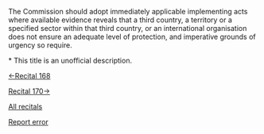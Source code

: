 
The Commission should adopt immediately applicable implementing acts where available evidence reveals that a third country, a territory or a specified sector within that third country, or an international organisation does not ensure an adequate level of protection, and imperative grounds of urgency so require.


\* This title is an unofficial description.




[←Recital 168](https://gdpr-info.eu/recitals/no-168/ "168 - Implementing Acts on Standard Contractual Clauses")


[Recital 170→](https://gdpr-info.eu/recitals/no-170/ "170 - Principle of Subsidiarity and Principle of Proportionality")


[All recitals](https://gdpr-info.eu/recitals/)

[Report error](https://gdpr-info.eu/gf/?TB_iframe=true&height=306 "Your message")

